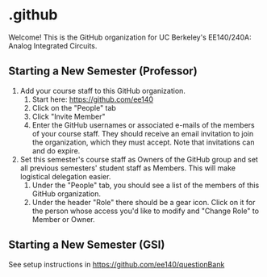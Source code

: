 # .github
Welcome! This is the GitHub organization for UC Berkeley's EE140/240A: Analog Integrated Circuits. 

## Starting a New Semester (Professor)
1. Add your course staff to this GitHub organization.
    1. Start here: https://github.com/ee140
    2. Click on the "People" tab
    3. Click "Invite Member"
    4. Enter the GitHub usernames or associated e-mails of the members of your course staff. They should receive an email invitation to join the organization, which they must accept. Note that invitations can and do expire.
2. Set this semester's course staff as Owners of the GitHub group and set all previous semesters' student staff as Members. This will make logistical delegation easier.
    1. Under the "People" tab, you should see a list of the members of this GitHub organization.
    2. Under the header "Role" there should be a gear icon. Click on it for the person whose access you'd like to modify and "Change Role" to Member or Owner.
  
## Starting a New Semester (GSI)
See setup instructions in https://github.com/ee140/questionBank
